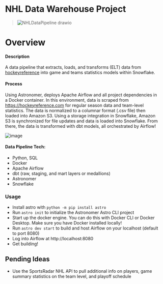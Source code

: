 # NHL Data Warehouse Project 

> ![NHLDataPipeline drawio](https://github.com/user-attachments/assets/92d5aa6a-68ef-4ff0-ab0a-4f2d886fa8ef)


Overview
========

#### Description
A data pipeline that extracts, loads, and transforms (ELT) data from [hockeyreference](https://hockeyreference.com) into game and teams statistics models within Snowflake. 

#### Process
Using Astronomer, deploys Apache Airflow and all project dependencies in a Docker container. In this environment, data is scraped from https://hockeyreference.com for regular season data and team-level statistics. The data is normalized to a columnar format (.csv file) then loaded into Amazon S3. Using a storage integration in Snowflake, Amazon S3 is synchronized for file updates and data is loaded into Snowflake. From there, the data is transformed with dbt models, all orchestrated by Airflow!

![image](https://github.com/user-attachments/assets/66e22912-1246-496e-b998-25b3715e90c0)

#### Data Pipeline Tech: 
- Python, SQL
- Docker
- Apache Airflow
- dbt (raw, staging, and mart layers or medallions)
- Astronomer
- Snowflake

### Usage
- Install astro with `python -m pip install astro`
- Run `astro init` to initialize the Astronomer Astro CLI project
- Start up the docker engine. You can do this with Docker CLI or Docker Desktop. Make sure you have Docker installed locally!
- Run `astro dev start` to build and host Airflow on your localhost (default to port 8080)
- Log into Airflow at http://localhost:8080
- Get building!

## Pending Ideas 
- Use the SportsRadar NHL API to pull additional info on players, game summary statistics on the team level, and playoff schedule
